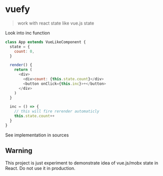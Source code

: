 # vuefy

> work with react state like vue.js state

Look into inc function
```js
class App extends VueLikeComponent {
  state = {
    count: 0,
  }

  render() {
    return (
      <div>
        <div>count: {this.state.count}</div>
        <button onClick={this.inc}>+</button>
      </div>
    )
  }

  inc = () => {
    // this will fire rerender automaticly
    this.state.count++
  }
}
```

See implementation in sources

## Warning
This project is just experiment to demonstrate idea of vue.js/mobx state in React.
Do not use it in production.
